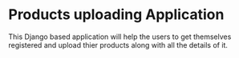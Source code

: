 # Products uploading Application
This Django based application will help the users to get themselves registered and upload thier products along with all the details of it.
